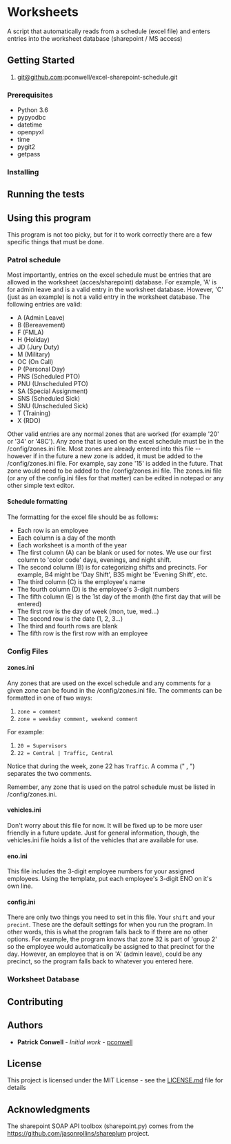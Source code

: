 # Worksheets

A script that automatically reads from a schedule (excel file) and enters entries into the worksheet database (sharepoint / MS access)

## Getting Started

1. git@github.com:pconwell/excel-sharepoint-schedule.git

### Prerequisites

* Python 3.6
* pypyodbc
* datetime
* openpyxl
* time
* pygit2
* getpass

### Installing

## Running the tests

## Using this program

This program is not too picky, but for it to work correctly there are a few specific things that must be done.

### Patrol schedule

Most importantly, entries on the excel schedule must be entries that are allowed in the worksheet (acces/sharepoint) database. For example, 'A' is for admin leave and is a valid entry in the worksheet database. However, 'C' (just as an example) is not a valid entry in the worksheet database. The following entries are valid:

* A (Admin Leave)
* B (Bereavement)
* F (FMLA)
* H (Holiday)
* JD (Jury Duty)
* M (Military)
* OC (On Call)
* P (Personal Day)
* PNS (Scheduled PTO)
* PNU (Unscheduled PTO)
* SA (Special Assignment)
* SNS (Scheduled Sick)
* SNU (Unscheduled Sick)
* T (Training)
* X (RDO)

Other valid entries are any normal zones that are worked (for example '20' or '34' or '48C'). Any zone that is used on the excel schedule must be in the /config/zones.ini file. Most zones are already entered into this file -- however if in the future a new zone is added, it must be added to the /config/zones.ini file. For example, say zone '15' is added in the future. That zone would need to be added to the /config/zones.ini file. The zones.ini file (or any of the config.ini files for that matter) can be edited in notepad or any other simple text editor.

#### Schedule formatting

The formatting for the excel file should be as follows:

* Each row is an employee
* Each column is a day of the month
* Each worksheet is a month of the year
* The first column (A) can be blank or used for notes. We use our first column to 'color code' days, evenings, and night shift.
* The second column (B) is for categorizing shifts and precincts. For example, B4 might be 'Day Shift', B35 might be 'Evening Shift', etc.
* The third column (C) is the employee's name
* The fourth column (D) is the employee's 3-digit numbers
* The fifth column (E) is the 1st day of the month (the first day that will be entered)
* The first row is the day of week (mon, tue, wed...)
* The second row is the date (1, 2, 3...)
* The third and fourth rows are blank
* The fifth row is the first row with an employee

### Config Files

#### zones.ini

Any zones that are used on the excel schedule and any comments for a given zone can be found in the /config/zones.ini file. The comments can be formatted in one of two ways:

1. `zone = comment`
2. `zone = weekday comment, weekend comment`

For example:

1. `20 = Supervisors`
2. `22 = Central | Traffic, Central`

Notice that during the week, zone 22 has `Traffic`. A comma (" , ") separates the two comments.

Remember, any zone that is used on the patrol schedule must be listed in /config/zones.ini.

#### vehicles.ini

Don't worry about this file for now. It will be fixed up to be more user friendly in a future update. Just for general information, though, the vehicles.ini file holds a list of the vehicles that are available for use.

#### eno.ini

This file includes the 3-digit employee numbers for your assigned employees. Using the template, put each employee's 3-digit ENO on it's own line.

#### config.ini

There are only two things you need to set in this file. Your `shift` and your `precint`. These are the default settings for when you run the program. In other words, this is what the program falls back to if there are no other options. For example, the program knows that zone 32 is part of 'group 2' so the employee would automatically be assigned to that precinct for the day. However, an employee that is on 'A' (admin leave), could be any precinct, so the program falls back to whatever you entered here.

### Worksheet Database

## Contributing

## Authors

* **Patrick Conwell** - *Initial work* - [pconwell](https://github.com/pconwell)

## License

This project is licensed under the MIT License - see the [LICENSE.md](LICENSE.md) file for details

## Acknowledgments

The sharepoint SOAP API toolbox (sharepoint.py) comes from the https://github.com/jasonrollins/shareplum project.

